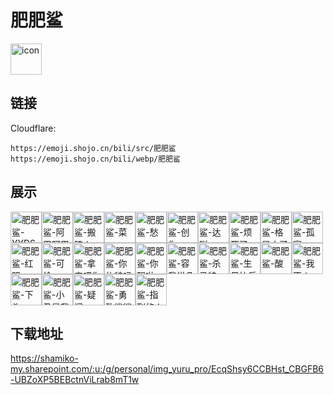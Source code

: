 # 肥肥鲨
<img src="https://emoji.shojo.cn/bili/src/肥肥鲨/icon.png" width="50" height="50" alt="icon">

## 链接
Cloudflare:
```
https://emoji.shojo.cn/bili/src/肥肥鲨
https://emoji.shojo.cn/bili/webp/肥肥鲨
```
## 展示
<img src="https://emoji.shojo.cn/bili/src/肥肥鲨/肥肥鲨-YYDS.png" width="50" height="50" alt="肥肥鲨-YYDS"><img src="https://emoji.shojo.cn/bili/src/肥肥鲨/肥肥鲨-阿巴阿巴.png" width="50" height="50" alt="肥肥鲨-阿巴阿巴"><img src="https://emoji.shojo.cn/bili/src/肥肥鲨/肥肥鲨-搬砖人.png" width="50" height="50" alt="肥肥鲨-搬砖人"><img src="https://emoji.shojo.cn/bili/src/肥肥鲨/肥肥鲨-菜.png" width="50" height="50" alt="肥肥鲨-菜"><img src="https://emoji.shojo.cn/bili/src/肥肥鲨/肥肥鲨-愁.png" width="50" height="50" alt="肥肥鲨-愁"><img src="https://emoji.shojo.cn/bili/src/肥肥鲨/肥肥鲨-创你.png" width="50" height="50" alt="肥肥鲨-创你"><img src="https://emoji.shojo.cn/bili/src/肥肥鲨/肥肥鲨-达咩.png" width="50" height="50" alt="肥肥鲨-达咩"><img src="https://emoji.shojo.cn/bili/src/肥肥鲨/肥肥鲨-烦死了.png" width="50" height="50" alt="肥肥鲨-烦死了"><img src="https://emoji.shojo.cn/bili/src/肥肥鲨/肥肥鲨-格局小了.png" width="50" height="50" alt="肥肥鲨-格局小了"><img src="https://emoji.shojo.cn/bili/src/肥肥鲨/肥肥鲨-孤寡.png" width="50" height="50" alt="肥肥鲨-孤寡"><img src="https://emoji.shojo.cn/bili/src/肥肥鲨/肥肥鲨-红眼.png" width="50" height="50" alt="肥肥鲨-红眼"><img src="https://emoji.shojo.cn/bili/src/肥肥鲨/肥肥鲨-可怜.png" width="50" height="50" alt="肥肥鲨-可怜"><img src="https://emoji.shojo.cn/bili/src/肥肥鲨/肥肥鲨-拿来吧你.png" width="50" height="50" alt="肥肥鲨-拿来吧你"><img src="https://emoji.shojo.cn/bili/src/肥肥鲨/肥肥鲨-你礼貌吗.png" width="50" height="50" alt="肥肥鲨-你礼貌吗"><img src="https://emoji.shojo.cn/bili/src/肥肥鲨/肥肥鲨-你醒啦.png" width="50" height="50" alt="肥肥鲨-你醒啦"><img src="https://emoji.shojo.cn/bili/src/肥肥鲨/肥肥鲨-容我说几句.png" width="50" height="50" alt="肥肥鲨-容我说几句"><img src="https://emoji.shojo.cn/bili/src/肥肥鲨/肥肥鲨-杀马特.png" width="50" height="50" alt="肥肥鲨-杀马特"><img src="https://emoji.shojo.cn/bili/src/肥肥鲨/肥肥鲨-生日快乐.png" width="50" height="50" alt="肥肥鲨-生日快乐"><img src="https://emoji.shojo.cn/bili/src/肥肥鲨/肥肥鲨-酸.png" width="50" height="50" alt="肥肥鲨-酸"><img src="https://emoji.shojo.cn/bili/src/肥肥鲨/肥肥鲨-我不！.png" width="50" height="50" alt="肥肥鲨-我不！"><img src="https://emoji.shojo.cn/bili/src/肥肥鲨/肥肥鲨-下头.png" width="50" height="50" alt="肥肥鲨-下头"><img src="https://emoji.shojo.cn/bili/src/肥肥鲨/肥肥鲨-小丑是我.png" width="50" height="50" alt="肥肥鲨-小丑是我"><img src="https://emoji.shojo.cn/bili/src/肥肥鲨/肥肥鲨-疑问.png" width="50" height="50" alt="肥肥鲨-疑问"><img src="https://emoji.shojo.cn/bili/src/肥肥鲨/肥肥鲨-勇敢鲨鲨.png" width="50" height="50" alt="肥肥鲨-勇敢鲨鲨"><img src="https://emoji.shojo.cn/bili/src/肥肥鲨/肥肥鲨-指到的人.png" width="50" height="50" alt="肥肥鲨-指到的人">

## 下载地址

https://shamiko-my.sharepoint.com/:u:/g/personal/img_yuru_pro/EcqShsy6CCBHst_CBGFB6-UBZoXP5BEBctnViLrab8mT1w
